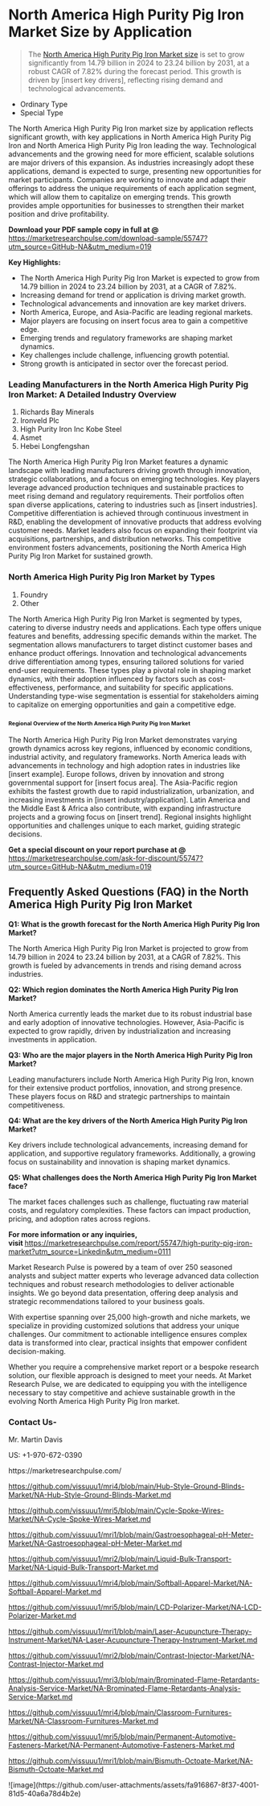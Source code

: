 <h1>North America High Purity Pig Iron Market&nbsp;Size by Application</h1><blockquote><p>The <a href="https://marketresearchpulse.com/download-sample/55747?utm_source=GitHub-NA&amp;utm_medium=019">North America High Purity Pig Iron Market size</a> is set to grow significantly from 14.79 billion in 2024 to 23.24 billion by 2031, at a robust CAGR of 7.82% during the forecast period. This growth is driven by [insert key drivers], reflecting rising demand and technological advancements.</p></blockquote><ul><li>Ordinary Type <li> Special Type</li></ul><p>The North America High Purity Pig Iron market size by application reflects significant growth, with key applications in North America High Purity Pig Iron and North America High Purity Pig Iron leading the way. Technological advancements and the growing need for more efficient, scalable solutions are major drivers of this expansion. As industries increasingly adopt these applications, demand is expected to surge, presenting new opportunities for market participants. Companies are working to innovate and adapt their offerings to address the unique requirements of each application segment, which will allow them to capitalize on emerging trends. This growth provides ample opportunities for businesses to strengthen their market position and drive profitability.</p><p><strong>Download your PDF sample copy in full at @ </strong><a href="https://marketresearchpulse.com/download-sample/55747?utm_source=GitHub-NA&amp;utm_medium=019">https://marketresearchpulse.com/download-sample/55747?utm_source=GitHub-NA&amp;utm_medium=019</a></p><p><strong>Key Highlights: </strong></p><ul><li>The North America High Purity Pig Iron Market is expected to grow from 14.79 billion in 2024 to 23.24 billion by 2031, at a CAGR of 7.82%.</li><li>Increasing demand for trend or application is driving market growth.</li><li>Technological advancements and innovation are key market drivers.</li><li>North America, Europe, and Asia-Pacific are leading regional markets.</li><li>Major players are focusing on insert focus area to gain a competitive edge.</li><li>Emerging trends and regulatory frameworks are shaping market dynamics.</li><li>Key challenges include challenge, influencing growth potential.</li><li>Strong growth is anticipated in sector over the forecast period.</li></ul><h3>Leading Manufacturers in the North America High Purity Pig Iron Market: A Detailed Industry Overview</h3><ol><li>Richards Bay Minerals</li><li>Ironveld Plc</li><li>High Purity Iron Inc Kobe Steel</li><li>Asmet</li><li>Hebei Longfengshan</li></ol><div class="flex max-w-full flex-col flex-grow"><div class="min-h-8 text-message flex w-full flex-col items-end gap-2 whitespace-normal break-words [.text-message+&amp;]:mt-5" dir="auto" data-message-author-role="assistant" data-message-id="fd8432e4-4910-450d-b182-61b7bfb0a01f" data-message-model-slug="gpt-4o"><div class="flex w-full flex-col gap-1 empty:hidden first:pt-[3px]"><div class="markdown prose w-full break-words dark:prose-invert light"><p>The North America High Purity Pig Iron Market features a dynamic landscape with leading manufacturers driving growth through innovation, strategic collaborations, and a focus on emerging technologies. Key players leverage advanced production techniques and sustainable practices to meet rising demand and regulatory requirements. Their portfolios often span diverse applications, catering to industries such as [insert industries]. Competitive differentiation is achieved through continuous investment in R&amp;D, enabling the development of innovative products that address evolving customer needs. Market leaders also focus on expanding their footprint via acquisitions, partnerships, and distribution networks. This competitive environment fosters advancements, positioning the North America High Purity Pig Iron Market for sustained growth.</p></div></div></div></div><h3>North America High Purity Pig Iron Market by Types</h3><ol><li>Foundry <li> Other</li></ol><div class="flex max-w-full flex-col flex-grow"><div class="min-h-8 text-message flex w-full flex-col items-end gap-2 whitespace-normal break-words [.text-message+&amp;]:mt-5" dir="auto" data-message-author-role="assistant" data-message-id="084470be-0bb7-4664-bddf-5156b4f41249" data-message-model-slug="gpt-4o-mini"><div class="flex w-full flex-col gap-1 empty:hidden first:pt-[3px]"><div class="markdown prose w-full break-words dark:prose-invert light"><p>The North America High Purity Pig Iron Market is segmented by types, catering to diverse industry needs and applications. Each type offers unique features and benefits, addressing specific demands within the market. The segmentation allows manufacturers to target distinct customer bases and enhance product offerings. Innovation and technological advancements drive differentiation among types, ensuring tailored solutions for varied end-user requirements. These types play a pivotal role in shaping market dynamics, with their adoption influenced by factors such as cost-effectiveness, performance, and suitability for specific applications. Understanding type-wise segmentation is essential for stakeholders aiming to capitalize on emerging opportunities and gain a competitive edge.</p></div></div></div></div><h3><span style="font-size: 11px;">Regional Overview of the North America High Purity Pig Iron Market</span></h3><div class="flex max-w-full flex-col flex-grow"><div class="min-h-8 text-message flex w-full flex-col items-end gap-2 whitespace-normal break-words [.text-message+&amp;]:mt-5" dir="auto" data-message-author-role="assistant" data-message-id="e9038762-ce64-4e30-91c9-9bd413514231" data-message-model-slug="gpt-4o-mini"><div class="flex w-full flex-col gap-1 empty:hidden first:pt-[3px]"><div class="markdown prose w-full break-words dark:prose-invert light"><p>The North America High Purity Pig Iron Market demonstrates varying growth dynamics across key regions, influenced by economic conditions, industrial activity, and regulatory frameworks. North America leads with advancements in technology and high adoption rates in industries like [insert example]. Europe follows, driven by innovation and strong governmental support for [insert focus area]. The Asia-Pacific region exhibits the fastest growth due to rapid industrialization, urbanization, and increasing investments in [insert industry/application]. Latin America and the Middle East &amp; Africa also contribute, with expanding infrastructure projects and a growing focus on [insert trend]. Regional insights highlight opportunities and challenges unique to each market, guiding strategic decisions.</p></div></div></div></div><p><strong>Get a special discount on your report purchase at @ </strong><a href="https://marketresearchpulse.com/ask-for-discount/55747?utm_source=GitHub-NA&amp;utm_medium=019">https://marketresearchpulse.com/ask-for-discount/55747?utm_source=GitHub-NA&amp;utm_medium=019</a></p><h2>Frequently Asked Questions (FAQ) in the North America High Purity Pig Iron Market</h2><p><strong>Q1: What is the growth forecast for the North America High Purity Pig Iron Market?</strong></p><p>The North America High Purity Pig Iron Market is projected to grow from 14.79 billion in 2024 to 23.24 billion by 2031, at a CAGR of 7.82%. This growth is fueled by advancements in trends and rising demand across industries.</p><p><strong>Q2: Which region dominates the North America High Purity Pig Iron Market?</strong></p><p>North America currently leads the market due to its robust industrial base and early adoption of innovative technologies. However, Asia-Pacific is expected to grow rapidly, driven by industrialization and increasing investments in application.</p><p><strong>Q3: Who are the major players in the North America High Purity Pig Iron Market?</strong></p><p>Leading manufacturers include North America High Purity Pig Iron, known for their extensive product portfolios, innovation, and strong presence. These players focus on R&amp;D and strategic partnerships to maintain competitiveness.</p><p><strong>Q4: What are the key drivers of the North America High Purity Pig Iron Market?</strong></p><p>Key drivers include technological advancements, increasing demand for application, and supportive regulatory frameworks. Additionally, a growing focus on sustainability and innovation is shaping market dynamics.</p><p><strong>Q5: What challenges does the North America High Purity Pig Iron Market face?</strong></p><p>The market faces challenges such as challenge, fluctuating raw material costs, and regulatory complexities. These factors can impact production, pricing, and adoption rates across regions.</p><p><strong>For more information or any inquiries, visit&nbsp;</strong><a href="https://marketresearchpulse.com/report/55747/high-purity-pig-iron-market?utm_source=Linkedin&utm_medium=0111">https://marketresearchpulse.com/report/55747/high-purity-pig-iron-market?utm_source=Linkedin&utm_medium=0111</a></p><p>Market Research Pulse is powered by a team of over 250 seasoned analysts and subject matter experts who leverage advanced data collection techniques and robust research methodologies to deliver actionable insights. We go beyond data presentation, offering deep analysis and strategic recommendations tailored to your business goals.</p><p>With expertise spanning over 25,000 high-growth and niche markets, we specialize in providing customized solutions that address your unique challenges. Our commitment to actionable intelligence ensures complex data is transformed into clear, practical insights that empower confident decision-making.</p><p>Whether you require a comprehensive market report or a bespoke research solution, our flexible approach is designed to meet your needs. At Market Research Pulse, we are dedicated to equipping you with the intelligence necessary to stay competitive and achieve sustainable growth in the evolving North America High Purity Pig Iron market.</p><h3><strong>Contact Us-</strong></h3><p>Mr. Martin Davis</p><p>US: +1-970-672-0390</p><p>https://marketresearchpulse.com/</p><p><a href="https://github.com/vissuuu1/mri4/blob/main/Hub-Style-Ground-Blinds-Market/NA-Hub-Style-Ground-Blinds-Market.md">https://github.com/vissuuu1/mri4/blob/main/Hub-Style-Ground-Blinds-Market/NA-Hub-Style-Ground-Blinds-Market.md</a></p><p><a href="https://github.com/vissuuu1/mri5/blob/main/Cycle-Spoke-Wires-Market/NA-Cycle-Spoke-Wires-Market.md">https://github.com/vissuuu1/mri5/blob/main/Cycle-Spoke-Wires-Market/NA-Cycle-Spoke-Wires-Market.md</a></p><p><a href="https://github.com/vissuuu1/mri1/blob/main/Gastroesophageal-pH-Meter-Market/NA-Gastroesophageal-pH-Meter-Market.md">https://github.com/vissuuu1/mri1/blob/main/Gastroesophageal-pH-Meter-Market/NA-Gastroesophageal-pH-Meter-Market.md</a></p><p><a href="https://github.com/vissuuu1/mri2/blob/main/Liquid-Bulk-Transport-Market/NA-Liquid-Bulk-Transport-Market.md">https://github.com/vissuuu1/mri2/blob/main/Liquid-Bulk-Transport-Market/NA-Liquid-Bulk-Transport-Market.md</a></p><p><a href="https://github.com/vissuuu1/mri4/blob/main/Softball-Apparel-Market/NA-Softball-Apparel-Market.md">https://github.com/vissuuu1/mri4/blob/main/Softball-Apparel-Market/NA-Softball-Apparel-Market.md</a></p><p><a href="https://github.com/vissuuu1/mri5/blob/main/LCD-Polarizer-Market/NA-LCD-Polarizer-Market.md">https://github.com/vissuuu1/mri5/blob/main/LCD-Polarizer-Market/NA-LCD-Polarizer-Market.md</a></p><p><a href="https://github.com/vissuuu1/mri1/blob/main/Laser-Acupuncture-Therapy-Instrument-Market/NA-Laser-Acupuncture-Therapy-Instrument-Market.md">https://github.com/vissuuu1/mri1/blob/main/Laser-Acupuncture-Therapy-Instrument-Market/NA-Laser-Acupuncture-Therapy-Instrument-Market.md</a></p><p><a href="https://github.com/vissuuu1/mri2/blob/main/Contrast-Injector-Market/NA-Contrast-Injector-Market.md">https://github.com/vissuuu1/mri2/blob/main/Contrast-Injector-Market/NA-Contrast-Injector-Market.md</a></p><p><a href="https://github.com/vissuuu1/mri3/blob/main/Brominated-Flame-Retardants-Analysis-Service-Market/NA-Brominated-Flame-Retardants-Analysis-Service-Market.md">https://github.com/vissuuu1/mri3/blob/main/Brominated-Flame-Retardants-Analysis-Service-Market/NA-Brominated-Flame-Retardants-Analysis-Service-Market.md</a></p><p><a href="https://github.com/vissuuu1/mri4/blob/main/Classroom-Furnitures-Market/NA-Classroom-Furnitures-Market.md">https://github.com/vissuuu1/mri4/blob/main/Classroom-Furnitures-Market/NA-Classroom-Furnitures-Market.md</a></p><p><a href="https://github.com/vissuuu1/mri5/blob/main/Permanent-Automotive-Fasteners-Market/NA-Permanent-Automotive-Fasteners-Market.md">https://github.com/vissuuu1/mri5/blob/main/Permanent-Automotive-Fasteners-Market/NA-Permanent-Automotive-Fasteners-Market.md</a></p><p><a href="https://github.com/vissuuu1/mri1/blob/main/Bismuth-Octoate-Market/NA-Bismuth-Octoate-Market.md">https://github.com/vissuuu1/mri1/blob/main/Bismuth-Octoate-Market/NA-Bismuth-Octoate-Market.md</a></p>
![image](https://github.com/user-attachments/assets/fa916867-8f37-4001-81d5-40a6a78d4b2e)
